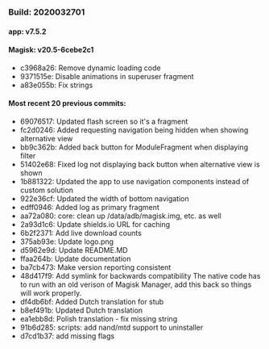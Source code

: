 ### Build: 2020032701
#### app: v7.5.2
#### Magisk: v20.5-6cebe2c1

- c3968a26: Remove dynamic loading code
- 9371515e: Disable animations in superuser fragment
- a83e055b: Fix strings

#### Most recent 20 previous commits:

- 69076517: Updated flash screen so it's a fragment
- fc2d0246: Added requesting navigation being hidden when showing alternative view
- bb9c362b: Added back button for ModuleFragment when displaying filter
- 51402e68: Fixed log not displaying back button when alternative view is shown
- 1b881322: Updated the app to use navigation components instead of custom solution
- 922e36cf: Updated the width of bottom navigation
- edff0946: Added log as primary fragment
- aa72a080: core: clean up /data/adb/magisk.img, etc. as well
- 2a93d1c6: Update shields.io URL for caching
- 6b2f2371: Add live download counts
- 375ab93e: Update logo.png
- d5962e9d: Update README.MD
- ffaa264b: Update documentation
- ba7cb473: Make version reporting consistent
- 48d417f9: Add symlink for backwards compatibility The native code has to run with an old verison of Magisk Manager, add this back so things will work properly.
- df4db6bf: Added Dutch translation for stub
- b8ef491b: Updated Dutch translation
- ea1ebb8d: Polish translation - fix missing string
- 91b6d285: scripts: add nand/mtd support to uninstaller
- d7cd1b37: add missing flags
